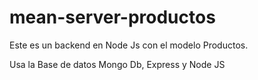 # mean-server-productos

Este es un backend en Node Js con el modelo Productos.

Usa la Base de datos Mongo Db, Express y Node JS
